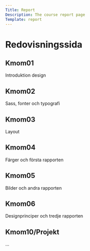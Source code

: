 ```yaml
---
Title: Report
Description: The course report page
Template: report
---
```


Redovisningssida
==================

<div class="kmom-box">
    <h2>Kmom01</h2>
    <p>Introduktion design</p>
    <a href="report/kmom01" aria-label="kmom"><i class="far fa-arrow-alt-circle-right"></i></a>
</div>

<div class="kmom-box">
    <h2>Kmom02</h2>
    <p>Sass, fonter och typografi</p>
    <a href="report/kmom02" aria-label="kmom"><i class="far fa-arrow-alt-circle-right"></i></a>
</div>

<div class="kmom-box">
    <h2>Kmom03</h2>
    <p>Layout</p>
    <a href="report/kmom03" aria-label="kmom"><i class="far fa-arrow-alt-circle-right"></i></a>
</div>

<div class="kmom-box">
    <h2>Kmom04</h2>
    <p>Färger och första rapporten</p>
    <a href="report/kmom04" aria-label="kmom"><i class="far fa-arrow-alt-circle-right"></i></a>
</div>

<div class="kmom-box">
    <h2>Kmom05</h2>
    <p>Bilder och andra rapporten</p>
    <a href="report/kmom05" aria-label="kmom"><i class="far fa-arrow-alt-circle-right"></i></a>
</div>

<div class="kmom-box">
    <h2>Kmom06</h2>
    <p>Designprinciper och tredje rapporten</p>
    <a href="report/kmom06" aria-label="kmom"><i class="far fa-arrow-alt-circle-right"></i></a>
</div>

<div class="kmom-box project">
    <h2>Kmom10/Projekt</h2>
    <p>...</p>
    <a href="report/kmom10" aria-label="kmom"><i class="far fa-arrow-alt-circle-right"></i></a>
</div>
